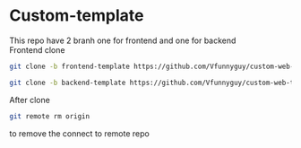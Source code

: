 # Custom-template
This repo have 2 branh one for frontend and one  for backend <br/>
Frontend clone 
```bash 
git clone -b frontend-template https://github.com/Vfunnyguy/custom-web-template.git
```
```bash 
git clone -b backend-template https://github.com/Vfunnyguy/custom-web-template.git
```
After clone 
```bash
git remote rm origin 
```
to remove the connect to remote repo
